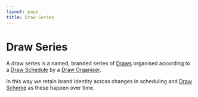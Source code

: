 ```yaml
---
layout: page
title: Draw Series
---
```


# Draw Series

A draw series is a named, branded series of [Draws](draws) organised according to a [Draw Schedule](draw-schedule) by a [Draw Organiser](draw-organiser).

In this way we retain brand identity across changes in scheduling and [Draw Scheme](draw-scheme) as these happen over time.
